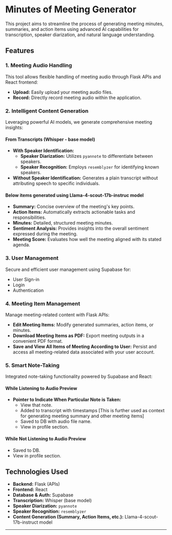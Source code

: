 # Minutes of Meeting Generator

This project aims to streamline the process of generating meeting minutes, summaries, and action items using advanced AI capabilities for transcription, speaker diarization, and natural language understanding.

## Features

### 1. Meeting Audio Handling
This tool allows flexible handling of meeting audio through Flask APIs and React frontend:
* **Upload:** Easily upload your meeting audio files.
* **Record:** Directly record meeting audio within the application.

### 2. Intelligent Content Generation
Leveraging powerful AI models, we generate comprehensive meeting insights:

#### From Transcripts (Whisper - base model)
* **With Speaker Identification:**
    * **Speaker Diarization:** Utilizes `pyannote` to differentiate between speakers.
    * **Speaker Recognition:** Employs `resemblyzer` for identifying known speakers.
* **Without Speaker Identification:** Generates a plain transcript without attributing speech to specific individuals.

#### Below items generated using Llama-4-scout-17b-instruc model
* **Summary:** Concise overview of the meeting's key points.
* **Action Items:** Automatically extracts actionable tasks and responsibilities.
* **Minutes:** Detailed, structured meeting minutes.
* **Sentiment Analysis:** Provides insights into the overall sentiment expressed during the meeting.
* **Meeting Score:** Evaluates how well the meeting aligned with its stated agenda.

### 3. User Management
Secure and efficient user management using Supabase for:
* User Sign-in
* Login
* Authentication

### 4. Meeting Item Management
Manage meeting-related content with Flask APIs:
* **Edit Meeting Items:** Modify generated summaries, action items, or minutes.
* **Download Meeting Items as PDF:** Export meeting outputs in a convenient PDF format.
* **Save and View All Items of Meeting According to User:** Persist and access all meeting-related data associated with your user account.

### 5. Smart Note-Taking
Integrated note-taking functionality powered by Supabase and React:

#### While Listening to Audio Preview
* **Pointer to Indicate When Particular Note is Taken:**
    * View that note.
    * Added to transcript with timestamps [This is further used as context for generating meeting summary and other meeting items]
    * Saved to DB with audio file name.
    * View in profile section.

#### While Not Listening to Audio Preview
* Saved to DB.
* View in profile section.

## Technologies Used
* **Backend:** Flask (APIs)
* **Frontend:** React
* **Database & Auth:** Supabase
* **Transcription:** Whisper (base model)
* **Speaker Diarization:** `pyannote`
* **Speaker Recognition:** `resemblyzer`
* **Content Generation (Summary, Action Items, etc.):** Llama-4-scout-17b-instruct model

---